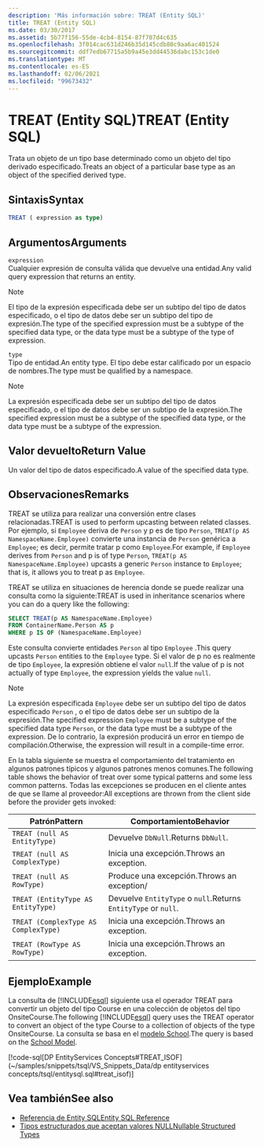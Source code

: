 ```yaml
---
description: 'Más información sobre: TREAT (Entity SQL)'
title: TREAT (Entity SQL)
ms.date: 03/30/2017
ms.assetid: 5b77f156-55de-4cb4-8154-87f707d4c635
ms.openlocfilehash: 3f014cac631d246b35d145cdb80c9aa6ac401524
ms.sourcegitcommit: ddf7edb67715a5b9a45e3dd44536dabc153c1de0
ms.translationtype: MT
ms.contentlocale: es-ES
ms.lasthandoff: 02/06/2021
ms.locfileid: "99673432"
---
```

# <a name="treat-entity-sql"></a><span data-ttu-id="64bc0-103">TREAT (Entity SQL)</span><span class="sxs-lookup"><span data-stu-id="64bc0-103">TREAT (Entity SQL)</span></span>

<span data-ttu-id="64bc0-104">Trata un objeto de un tipo base determinado como un objeto del tipo derivado especificado.</span><span class="sxs-lookup"><span data-stu-id="64bc0-104">Treats an object of a particular base type as an object of the specified derived type.</span></span>  
  
## <a name="syntax"></a><span data-ttu-id="64bc0-105">Sintaxis</span><span class="sxs-lookup"><span data-stu-id="64bc0-105">Syntax</span></span>  
  
```sql  
TREAT ( expression as type)  
```  
  
## <a name="arguments"></a><span data-ttu-id="64bc0-106">Argumentos</span><span class="sxs-lookup"><span data-stu-id="64bc0-106">Arguments</span></span>  

 `expression`  
 <span data-ttu-id="64bc0-107">Cualquier expresión de consulta válida que devuelve una entidad.</span><span class="sxs-lookup"><span data-stu-id="64bc0-107">Any valid query expression that returns an entity.</span></span>  
  
> [!NOTE]
> <span data-ttu-id="64bc0-108">El tipo de la expresión especificada debe ser un subtipo del tipo de datos especificado, o el tipo de datos debe ser un subtipo del tipo de expresión.</span><span class="sxs-lookup"><span data-stu-id="64bc0-108">The type of the specified expression must be a subtype of the specified data type, or the data type must be a subtype of the type of expression.</span></span>  
  
 `type`  
 <span data-ttu-id="64bc0-109">Tipo de entidad.</span><span class="sxs-lookup"><span data-stu-id="64bc0-109">An entity type.</span></span> <span data-ttu-id="64bc0-110">El tipo debe estar calificado por un espacio de nombres.</span><span class="sxs-lookup"><span data-stu-id="64bc0-110">The type must be qualified by a namespace.</span></span>  
  
> [!NOTE]
> <span data-ttu-id="64bc0-111">La expresión especificada debe ser un subtipo del tipo de datos especificado, o el tipo de datos debe ser un subtipo de la expresión.</span><span class="sxs-lookup"><span data-stu-id="64bc0-111">The specified expression must be a subtype of the specified data type, or the data type must be a subtype of the expression.</span></span>  
  
## <a name="return-value"></a><span data-ttu-id="64bc0-112">Valor devuelto</span><span class="sxs-lookup"><span data-stu-id="64bc0-112">Return Value</span></span>  

 <span data-ttu-id="64bc0-113">Un valor del tipo de datos especificado.</span><span class="sxs-lookup"><span data-stu-id="64bc0-113">A value of the specified data type.</span></span>  
  
## <a name="remarks"></a><span data-ttu-id="64bc0-114">Observaciones</span><span class="sxs-lookup"><span data-stu-id="64bc0-114">Remarks</span></span>  

 <span data-ttu-id="64bc0-115">TREAT se utiliza para realizar una conversión entre clases relacionadas.</span><span class="sxs-lookup"><span data-stu-id="64bc0-115">TREAT is used to perform upcasting between related classes.</span></span> <span data-ttu-id="64bc0-116">Por ejemplo, si `Employee` deriva de `Person` y p es de tipo `Person`, `TREAT(p AS NamespaceName.Employee)` convierte una instancia de `Person` genérica a `Employee`; es decir, permite tratar p como `Employee`.</span><span class="sxs-lookup"><span data-stu-id="64bc0-116">For example, if `Employee` derives from `Person` and p is of type `Person`, `TREAT(p AS NamespaceName.Employee)` upcasts a generic `Person` instance to `Employee`; that is, it allows you to treat p as `Employee`.</span></span>  
  
 <span data-ttu-id="64bc0-117">TREAT se utiliza en situaciones de herencia donde se puede realizar una consulta como la siguiente:</span><span class="sxs-lookup"><span data-stu-id="64bc0-117">TREAT is used in inheritance scenarios where you can do a query like the following:</span></span>  
  
```sql  
SELECT TREAT(p AS NamespaceName.Employee)  
FROM ContainerName.Person AS p  
WHERE p IS OF (NamespaceName.Employee)
```  
  
 <span data-ttu-id="64bc0-118">Este consulta convierte entidades `Person` al tipo `Employee` .</span><span class="sxs-lookup"><span data-stu-id="64bc0-118">This query upcasts `Person` entities to the `Employee` type.</span></span> <span data-ttu-id="64bc0-119">Si el valor de p no es realmente de tipo `Employee`, la expresión obtiene el valor `null`.</span><span class="sxs-lookup"><span data-stu-id="64bc0-119">If the value of p is not actually of type `Employee`, the expression yields the value `null`.</span></span>  
  
> [!NOTE]
> <span data-ttu-id="64bc0-120">La expresión especificada `Employee` debe ser un subtipo del tipo de datos especificado `Person` , o el tipo de datos debe ser un subtipo de la expresión.</span><span class="sxs-lookup"><span data-stu-id="64bc0-120">The specified expression `Employee` must be a subtype of the specified data type `Person`, or the data type must be a subtype of the expression.</span></span> <span data-ttu-id="64bc0-121">De lo contrario, la expresión producirá un error en tiempo de compilación.</span><span class="sxs-lookup"><span data-stu-id="64bc0-121">Otherwise, the expression will result in a compile-time error.</span></span>  
  
 <span data-ttu-id="64bc0-122">En la tabla siguiente se muestra el comportamiento del tratamiento en algunos patrones típicos y algunos patrones menos comunes.</span><span class="sxs-lookup"><span data-stu-id="64bc0-122">The following table shows the behavior of treat over some typical patterns and some less common patterns.</span></span> <span data-ttu-id="64bc0-123">Todas las excepciones se producen en el cliente antes de que se llame al proveedor:</span><span class="sxs-lookup"><span data-stu-id="64bc0-123">All exceptions are thrown from the client side before the provider gets invoked:</span></span>  
  
|<span data-ttu-id="64bc0-124">Patrón</span><span class="sxs-lookup"><span data-stu-id="64bc0-124">Pattern</span></span>|<span data-ttu-id="64bc0-125">Comportamiento</span><span class="sxs-lookup"><span data-stu-id="64bc0-125">Behavior</span></span>|  
|-------------|--------------|  
|`TREAT (null AS EntityType)`|<span data-ttu-id="64bc0-126">Devuelve `DbNull`.</span><span class="sxs-lookup"><span data-stu-id="64bc0-126">Returns `DbNull`.</span></span>|  
|`TREAT (null AS ComplexType)`|<span data-ttu-id="64bc0-127">Inicia una excepción.</span><span class="sxs-lookup"><span data-stu-id="64bc0-127">Throws an exception.</span></span>|  
|`TREAT (null AS RowType)`|<span data-ttu-id="64bc0-128">Produce una excepción.</span><span class="sxs-lookup"><span data-stu-id="64bc0-128">Throws an exception/</span></span>|  
|`TREAT (EntityType AS EntityType)`|<span data-ttu-id="64bc0-129">Devuelve `EntityType` o `null`.</span><span class="sxs-lookup"><span data-stu-id="64bc0-129">Returns `EntityType` or `null`.</span></span>|  
|`TREAT (ComplexType AS ComplexType)`|<span data-ttu-id="64bc0-130">Inicia una excepción.</span><span class="sxs-lookup"><span data-stu-id="64bc0-130">Throws an exception.</span></span>|  
|`TREAT (RowType AS RowType)`|<span data-ttu-id="64bc0-131">Inicia una excepción.</span><span class="sxs-lookup"><span data-stu-id="64bc0-131">Throws an exception.</span></span>|  
  
## <a name="example"></a><span data-ttu-id="64bc0-132">Ejemplo</span><span class="sxs-lookup"><span data-stu-id="64bc0-132">Example</span></span>  

 <span data-ttu-id="64bc0-133">La consulta de [!INCLUDE[esql](../../../../../../includes/esql-md.md)] siguiente usa el operador TREAT para convertir un objeto del tipo Course en una colección de objetos del tipo OnsiteCourse.</span><span class="sxs-lookup"><span data-stu-id="64bc0-133">The following [!INCLUDE[esql](../../../../../../includes/esql-md.md)] query uses the TREAT operator to convert an object of the type Course to a collection of objects of the type OnsiteCourse.</span></span> <span data-ttu-id="64bc0-134">La consulta se basa en el [modelo School](/previous-versions/dotnet/netframework-4.0/bb896300(v=vs.100)).</span><span class="sxs-lookup"><span data-stu-id="64bc0-134">The query is based on the [School Model](/previous-versions/dotnet/netframework-4.0/bb896300(v=vs.100)).</span></span>  
  
 [!code-sql[DP EntityServices Concepts#TREAT_ISOF](~/samples/snippets/tsql/VS_Snippets_Data/dp entityservices concepts/tsql/entitysql.sql#treat_isof)]  
  
## <a name="see-also"></a><span data-ttu-id="64bc0-135">Vea también</span><span class="sxs-lookup"><span data-stu-id="64bc0-135">See also</span></span>

- [<span data-ttu-id="64bc0-136">Referencia de Entity SQL</span><span class="sxs-lookup"><span data-stu-id="64bc0-136">Entity SQL Reference</span></span>](entity-sql-reference.md)
- [<span data-ttu-id="64bc0-137">Tipos estructurados que aceptan valores NULL</span><span class="sxs-lookup"><span data-stu-id="64bc0-137">Nullable Structured Types</span></span>](nullable-structured-types-entity-sql.md)
